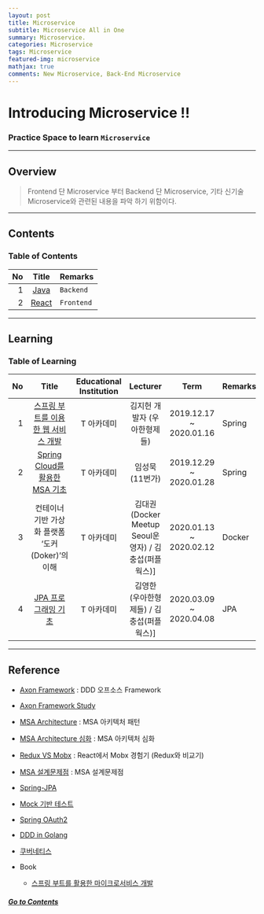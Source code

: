 ```yaml
---
layout: post
title: Microservice
subtitle: Microservice All in One
summary: Microservice. 
categories: Microservice
tags: Microservice
featured-img: microservice
mathjax: true
comments: New Microservice, Back-End Microservice
---
```


# Introducing Microservice !!

### Practice Space to learn `Microservice`

---

## Overview

> Frontend 단 Microservice 부터 Backend 단 Microservice,  기타 신기술 Microservice와 관련된 내용을 파악 하기 위함이다.

---

## Contents

### Table of Contents

|No|Title|Remarks|
|-:|:--:|:--|
|1|[Java](/_pages/Microservice/Backend/2020-03-08-SpringBoot)|`Backend`|
|2|[React](/_pages/Microservice/Fronntend/2020-03-08-React)|`Frontend`|

---

## Learning

### Table of Learning

|No|Title|Educational Institution|Lecturer|Term|Remarks|
|--:|:--:|:-:|:--:|:--:|:-|
|1|[스프링 부트를 이용한 웹 서비스 개발](/_pages/Microservice/Spring/2020-03-08-SpringBoot)|T 아카데미|김지헌 개발자 (우아한형제들)|2019.12.17 ~ 2020.01.16|Spring|
|2|[Spring Cloud를 활용한 MSA 기초](/_pages/Microservice/Spring/2020-03-08-SpringBoot)|T 아카데미|임성묵 (11번가)|2019.12.29 ~ 2020.01.28|Spring|
|3|컨테이너 기반 가상화 플랫폼 ‘도커(Doker)’의 이해|T 아카데미|김대권(Docker Meetup Seoul운영자) / 김충섭(퍼플웍스)]|2020.01.13 ~ 2020.02.12|Docker|
|4|[JPA 프로그래밍 기초](/_pages/Microservice/Spring/2020-03-08-SpringBoot)|T 아카데미|김영한 (우아한형제들) / 김충섭(퍼플웍스)]|2020.03.09 ~ 2020.04.08|JPA|

---

## Reference

* [Axon Framework](https://cla9.tistory.com/2?category=814447) : DDD 오프소스 Framework
* [Axon Framework Study](http://progressivecoder.com/spring-boot-microservices-fastest-production-ready-microservices/)
* [MSA Architecture](https://waspro.tistory.com/432?category=857035) : MSA 아키텍처 패턴
* [MSA Architecture 심화](https://12bme.tistory.com/519?category=791106) : MSA 아키텍처 심화
* [Redux VS Mobx](https://woowabros.github.io/experience/2019/01/02/kimcj-react-mobx.html) : React에서 Mobx 경험기 (Redux와 비교기)
* [MSA 설계문제점](https://cyberx.tistory.com/101) : MSA 설계문제점
* [Spring-JPA](https://github.com/cheese10yun/spring-jpa-best-practices/blob/master/doc/step-01.md) 
* [Mock 기반 테스트](https://www.popit.kr/spring-resttemplate-mock-기반-테스트-하기/)
* [Spring OAuth2](https://medium.com/@kevin_park/springboot-oauth2-0-reative-client-with-spring-security-a30fe3f7e386)
* [DDD in Golang](https://dev.to/stevensunflash/using-domain-driven-design-ddd-in-golang-3ee5)
* [쿠버네티스](https://github.com/subicura/workshop-k8s-basic)


* Book
  * [스프링 부트를 활용한 마이크로서비스 개발](https://github.com/wikibook/springboot-microservices)

##### [Go to Contents](#contents)